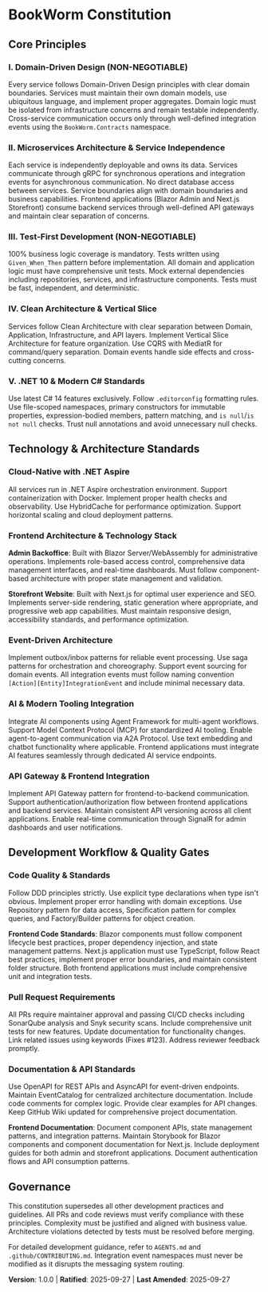 # BookWorm Constitution

## Core Principles

### I. Domain-Driven Design (NON-NEGOTIABLE)

Every service follows Domain-Driven Design principles with clear domain boundaries. Services must maintain their own domain models, use ubiquitous language, and implement proper aggregates. Domain logic must be isolated from infrastructure concerns and remain testable independently. Cross-service communication occurs only through well-defined integration events using the `BookWorm.Contracts` namespace.

### II. Microservices Architecture & Service Independence

Each service is independently deployable and owns its data. Services communicate through gRPC for synchronous operations and integration events for asynchronous communication. No direct database access between services. Service boundaries align with domain boundaries and business capabilities. Frontend applications (Blazor Admin and Next.js Storefront) consume backend services through well-defined API gateways and maintain clear separation of concerns.

### III. Test-First Development (NON-NEGOTIABLE)

100% business logic coverage is mandatory. Tests written using `Given_When_Then` pattern before implementation. All domain and application logic must have comprehensive unit tests. Mock external dependencies including repositories, services, and infrastructure components. Tests must be fast, independent, and deterministic.

### IV. Clean Architecture & Vertical Slice

Services follow Clean Architecture with clear separation between Domain, Application, Infrastructure, and API layers. Implement Vertical Slice Architecture for feature organization. Use CQRS with MediatR for command/query separation. Domain events handle side effects and cross-cutting concerns.

### V. .NET 10 & Modern C# Standards

Use latest C# 14 features exclusively. Follow `.editorconfig` formatting rules. Use file-scoped namespaces, primary constructors for immutable properties, expression-bodied members, pattern matching, and `is null`/`is not null` checks. Trust null annotations and avoid unnecessary null checks.

## Technology & Architecture Standards

### Cloud-Native with .NET Aspire

All services run in .NET Aspire orchestration environment. Support containerization with Docker. Implement proper health checks and observability. Use HybridCache for performance optimization. Support horizontal scaling and cloud deployment patterns.

### Frontend Architecture & Technology Stack

**Admin Backoffice**: Built with Blazor Server/WebAssembly for administrative operations. Implements role-based access control, comprehensive data management interfaces, and real-time dashboards. Must follow component-based architecture with proper state management and validation.

**Storefront Website**: Built with Next.js for optimal user experience and SEO. Implements server-side rendering, static generation where appropriate, and progressive web app capabilities. Must maintain responsive design, accessibility standards, and performance optimization.

### Event-Driven Architecture

Implement outbox/inbox patterns for reliable event processing. Use saga patterns for orchestration and choreography. Support event sourcing for domain events. All integration events must follow naming convention `[Action][Entity]IntegrationEvent` and include minimal necessary data.

### AI & Modern Tooling Integration

Integrate AI components using Agent Framework for multi-agent workflows. Support Model Context Protocol (MCP) for standardized AI tooling. Enable agent-to-agent communication via A2A Protocol. Use text embedding and chatbot functionality where applicable. Frontend applications must integrate AI features seamlessly through dedicated AI service endpoints.

### API Gateway & Frontend Integration

Implement API Gateway pattern for frontend-to-backend communication. Support authentication/authorization flow between frontend applications and backend services. Maintain consistent API versioning across all client applications. Enable real-time communication through SignalR for admin dashboards and user notifications.

## Development Workflow & Quality Gates

### Code Quality & Standards

Follow DDD principles strictly. Use explicit type declarations when type isn't obvious. Implement proper error handling with domain exceptions. Use Repository pattern for data access, Specification pattern for complex queries, and Factory/Builder patterns for object creation.

**Frontend Code Standards**: Blazor components must follow component lifecycle best practices, proper dependency injection, and state management patterns. Next.js application must use TypeScript, follow React best practices, implement proper error boundaries, and maintain consistent folder structure. Both frontend applications must include comprehensive unit and integration tests.

### Pull Request Requirements

All PRs require maintainer approval and passing CI/CD checks including SonarQube analysis and Snyk security scans. Include comprehensive unit tests for new features. Update documentation for functionality changes. Link related issues using keywords (Fixes #123). Address reviewer feedback promptly.

### Documentation & API Standards

Use OpenAPI for REST APIs and AsyncAPI for event-driven endpoints. Maintain EventCatalog for centralized architecture documentation. Include code comments for complex logic. Provide clear examples for API changes. Keep GitHub Wiki updated for comprehensive project documentation.

**Frontend Documentation**: Document component APIs, state management patterns, and integration patterns. Maintain Storybook for Blazor components and component documentation for Next.js. Include deployment guides for both admin and storefront applications. Document authentication flows and API consumption patterns.

## Governance

This constitution supersedes all other development practices and guidelines. All PRs and code reviews must verify compliance with these principles. Complexity must be justified and aligned with business value. Architecture violations detected by tests must be resolved before merging.

For detailed development guidance, refer to `AGENTS.md` and `.github/CONTRIBUTING.md`. Integration event namespaces must never be modified as it disrupts the messaging system routing.

**Version**: 1.0.0 | **Ratified**: 2025-09-27 | **Last Amended**: 2025-09-27
